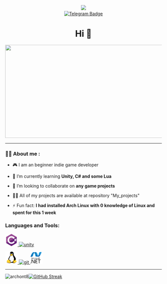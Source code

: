 <div id="header" align="center">
  <img src="https://i.giphy.com/media/v1.Y2lkPTc5MGI3NjExbnR0cm8yeGdxdThkcnBhcXprbXd4YXpvcWwzb2R3cmFrazEyamswZCZlcD12MV9pbnRlcm5hbF9naWZfYnlfaWQmY3Q9Zw/CuuSHzuc0O166MRfjt/giphy.gif" width="100"/>
</div>

<div id="badges" align = "center">
  <a href="https://t.me/archont0">
    <img src="https://img.shields.io/badge/Telegram-blue?logo=telegram&logoColor=white" alt="Telegram Badge"/>
  </a>
  
  <h1 align="center">
    Hi 👋
  </h1>

</div>
<div align="center">
  <img src="https://media.giphy.com/media/dWesBcTLavkZuG35MI/giphy.gif" width="600" height="300"/>
</div>
<div id="aboutMe" align = "left">
  
  ---
  
  ### :man_technologist: About me :

- 🎮 I am an beginner indie game developer
  
- 🌱 I’m currently learning **Unity, C# and some Lua**

- 👯 I’m looking to collaborate on **any game projects**

- 👨‍💻 All of my projects are available at repository "My_projects"

- ⚡ Fun fact: **I had installed Arch Linux with 0 knowledge of Linux and spent for this 1 week**
</div>

<h3 align="left">Languages and Tools:</h3>
<p align="left"> 
  <a href="https://www.w3schools.com/cs/" target="_blank" rel="noreferrer"> <img src="https://raw.githubusercontent.com/devicons/devicon/master/icons/csharp/csharp-original.svg" alt="csharp" width="40" height="40"/> </a> 
<a href="https://unity.com/" target="_blank" rel="noreferrer"> <img src="https://www.vectorlogo.zone/logos/unity3d/unity3d-icon.svg" alt="unity" width="40" height="40"/> </a> 
</p> <a href="https://www.linux.org/" target="_blank" rel="noreferrer"> <img src="https://raw.githubusercontent.com/devicons/devicon/master/icons/linux/linux-original.svg" alt="linux" width="40" height="40"/> 
</a> <a href="https://git-scm.com/" target="_blank" rel="noreferrer"> <img src="https://www.vectorlogo.zone/logos/git-scm/git-scm-icon.svg" alt="git" width="40" height="40"/> </a> 
<a href="https://dotnet.microsoft.com/" target="_blank" rel="noreferrer"> <img src="https://raw.githubusercontent.com/devicons/devicon/master/icons/dot-net/dot-net-original-wordmark.svg" alt="dotnet" width="40" height="40"/> </a> 

---

<p><img align="left" src="https://github-readme-stats.vercel.app/api/top-langs?username=archont8&show_icons=true&locale=en&layout=compact&theme=dark" alt="archont8" /></p>

<a href="https://git.io/streak-stats"><img src="https://github-readme-streak-stats.herokuapp.com?user=archont&theme=dark&date_format=M%20j%5B%2C%20Y%5D" alt="GitHub Streak" /></a>
